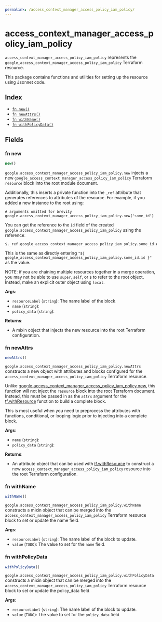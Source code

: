```yaml
---
permalink: /access_context_manager_access_policy_iam_policy/
---
```


# access_context_manager_access_policy_iam_policy

`access_context_manager_access_policy_iam_policy` represents the `google_access_context_manager_access_policy_iam_policy` Terraform resource.



This package contains functions and utilities for setting up the resource using Jsonnet code.


## Index

* [`fn new()`](#fn-new)
* [`fn newAttrs()`](#fn-newattrs)
* [`fn withName()`](#fn-withname)
* [`fn withPolicyData()`](#fn-withpolicydata)

## Fields

### fn new

```ts
new()
```


`google.access_context_manager_access_policy_iam_policy.new` injects a new `google_access_context_manager_access_policy_iam_policy` Terraform `resource`
block into the root module document.

Additionally, this inserts a private function into the `_ref` attribute that generates references to attributes of the
resource. For example, if you added a new instance to the root using:

    # arguments omitted for brevity
    google.access_context_manager_access_policy_iam_policy.new('some_id')

You can get the reference to the `id` field of the created `google.access_context_manager_access_policy_iam_policy` using the reference:

    $._ref.google_access_context_manager_access_policy_iam_policy.some_id.get('id')

This is the same as directly entering `"${ google_access_context_manager_access_policy_iam_policy.some_id.id }"` as the value.

NOTE: if you are chaining multiple resources together in a merge operation, you may not be able to use `super`, `self`,
or `$` to refer to the root object. Instead, make an explicit outer object using `local`.

**Args**:
  - `resourceLabel` (`string`): The name label of the block.
  - `name` (`string`): 
  - `policy_data` (`string`): 

**Returns**:
- A mixin object that injects the new resource into the root Terraform configuration.


### fn newAttrs

```ts
newAttrs()
```


`google.access_context_manager_access_policy_iam_policy.newAttrs` constructs a new object with attributes and blocks configured for the `access_context_manager_access_policy_iam_policy`
Terraform resource.

Unlike [google.access_context_manager_access_policy_iam_policy.new](#fn-accesscontextmanageraccesspolicyiampolicynew), this function will not inject the `resource`
block into the root Terraform document. Instead, this must be passed in as the `attrs` argument for the
[tf.withResource](https://github.com/tf-libsonnet/core/tree/main/docs#fn-withresource) function to build a complete block.

This is most useful when you need to preprocess the attributes with functions, conditional, or looping logic prior to
injecting into a complete block.

**Args**:
  - `name` (`string`): 
  - `policy_data` (`string`): 

**Returns**:
  - An attribute object that can be used with [tf.withResource](https://github.com/tf-libsonnet/core/tree/main/docs#fn-withresource) to construct a new `access_context_manager_access_policy_iam_policy` resource into the root Terraform configuration.


### fn withName

```ts
withName()
```

`google.access_context_manager_access_policy_iam_policy.withName` constructs a mixin object that can be merged into the `access_context_manager_access_policy_iam_policy`
Terraform resource block to set or update the name field.



**Args**:
  - `resourceLabel` (`string`): The name label of the block to update.
  - `value` (`TODO`): The value to set for the `name` field.


### fn withPolicyData

```ts
withPolicyData()
```

`google.access_context_manager_access_policy_iam_policy.withPolicyData` constructs a mixin object that can be merged into the `access_context_manager_access_policy_iam_policy`
Terraform resource block to set or update the policy_data field.



**Args**:
  - `resourceLabel` (`string`): The name label of the block to update.
  - `value` (`TODO`): The value to set for the `policy_data` field.
